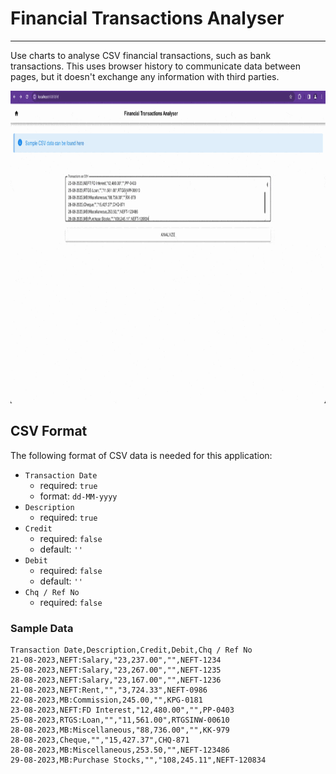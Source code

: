 # Financial Transactions Analyser

---

Use charts to analyse CSV financial transactions, such as bank transactions.
This uses browser history to communicate data between pages, but it doesn't exchange any information with third parties.

<img src="https://github.com/sumanmaity112/financial-transactions-analyser/blob/main/screenshots/sample.gif" height="500" alt="pairing-matrix">

## CSV Format

The following format of CSV data is needed for this application:

- `Transaction Date`
  - required: `true`
  - format: `dd-MM-yyyy`
- `Description`
  - required: `true`
- `Credit`
  - required: `false`
  - default: `''`
- `Debit`
  - required: `false`
  - default: `''`
- `Chq / Ref No`
  - required: `false`

### Sample Data

```
Transaction Date,Description,Credit,Debit,Chq / Ref No
21-08-2023,NEFT:Salary,"23,237.00","",NEFT-1234
25-08-2023,NEFT:Salary,"23,267.00","",NEFT-1235
28-08-2023,NEFT:Salary,"23,167.00","",NEFT-1236
21-08-2023,NEFT:Rent,"","3,724.33",NEFT-0986
22-08-2023,MB:Commission,245.00,"",KPG-0181
23-08-2023,NEFT:FD Interest,"12,480.00","",PP-0403
25-08-2023,RTGS:Loan,"","11,561.00",RTGSINW-00610
28-08-2023,MB:Miscellaneous,"88,736.00","",KK-979
28-08-2023,Cheque,"","15,427.37",CHQ-871
28-08-2023,MB:Miscellaneous,253.50,"",NEFT-123486
29-08-2023,MB:Purchase Stocks,"","108,245.11",NEFT-120834
```
